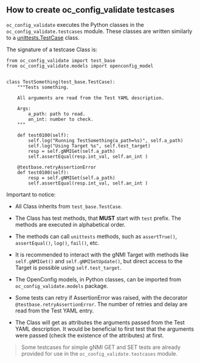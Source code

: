 ## How to create oc_config_validate testcases

`oc_config_validate` executes the Python classes in the `oc_config_validate.testcases` module.
These classes are written similarly to a [unittests.TestCase](https://docs.python.org/3/library/unittest.html#basic-example) class.

The signature of a testcase Class is:

```
from oc_config_validate import test_base
from oc_config_validate.models import openconfig_model


class TestSomething(test_base.TestCase):
    """Tests something.

    All arguments are read from the Test YAML description.

    Args:
        a_path: path to read.
        an_int: number to check.
    """

    def test0100(self):
        self.log("Running TestSomething(a_path=%s)", self.a_path)
        self.log("Using Target %s", self.test_target)
        resp = self.gNMIGet(self.a_path)
        self.assertEqual(resp.int_val, self.an_int )

    @testbase.retryAssertionError
    def test0100(self):
        resp = self.gNMIGet(self.a_path)
        self.assertEqual(resp.int_val, self.an_int )

```

Important to notice:

 * All Class inherits from `test_base.TestCase`.

 * The Class has test methods, that **MUST** start with `test` prefix. The methods are executed in alphabetical order.

 * The methods can call `unittests` methods, such as `assertTrue()`, `assertEqual()`, `log()`, `fail()`, etc.

 * It is recommended to interact with the gNMI Target with methods like `self.gNMIGet()` and `self.gNMISetUpdate()`, but direct access to the Target is possible using `self.test_target`.

 * The OpenConfig models, in Python classes, can be imported from `oc_config_validate.models` package.

 * Some tests can retry if AssertionError was raised, with the decorator `@testbase.retryAssertionError`. The number of retries and delay are read from the Test YAML entry.

 * The Class will get as attributes the arguments passed from the Test YAML description. It would be beneficial to first test that the arguments were passed (check the existence of the attributes) at first.

> Some testcases for simple gNMI GET and SET tests are already provided for use in the `oc_config_validate.testcases` module.
